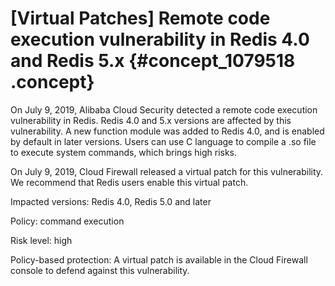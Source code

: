 # \[Virtual Patches\] Remote code execution vulnerability in Redis 4.0 and Redis 5.x {#concept_1079518 .concept}

On July 9, 2019, Alibaba Cloud Security detected a remote code execution vulnerability in Redis. Redis 4.0 and 5.x versions are affected by this vulnerability. A new function module was added to Redis 4.0, and is enabled by default in later versions. Users can use C language to compile a .so file to execute system commands, which brings high risks.

On July 9, 2019, Cloud Firewall released a virtual patch for this vulnerability. We recommend that Redis users enable this virtual patch.

Impacted versions: Redis 4.0, Redis 5.0 and later

Policy: command execution

Risk level: high

Policy-based protection: A virtual patch is available in the Cloud Firewall console to defend against this vulnerability.

